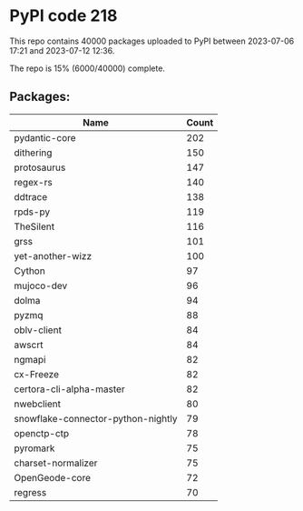 # PyPI code 218

This repo contains 40000 packages uploaded to PyPI between 
2023-07-06 17:21 and 2023-07-12 12:36.

The repo is 15% (6000/40000) complete.

## Packages:

| Name  | Count |
| ----- | ----- |
| pydantic-core | 202 |
| dithering | 150 |
| protosaurus | 147 |
| regex-rs | 140 |
| ddtrace | 138 |
| rpds-py | 119 |
| TheSilent | 116 |
| grss | 101 |
| yet-another-wizz | 100 |
| Cython | 97 |
| mujoco-dev | 96 |
| dolma | 94 |
| pyzmq | 88 |
| oblv-client | 84 |
| awscrt | 84 |
| ngmapi | 82 |
| cx-Freeze | 82 |
| certora-cli-alpha-master | 82 |
| nwebclient | 80 |
| snowflake-connector-python-nightly | 79 |
| openctp-ctp | 78 |
| pyromark | 75 |
| charset-normalizer | 75 |
| OpenGeode-core | 72 |
| regress | 70 |


